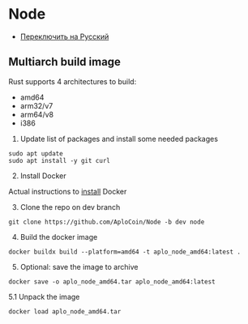 # Node
*  [Переключить на Русский](https://github.com/AploCoin/Node/blob/dev/README_ru.md)
## Multiarch build image
Rust supports 4 architectures to build:
- amd64
- arm32/v7
- arm64/v8
- i386

1. Update list of packages and install some needed packages
```
sudo apt update
sudo apt install -y git curl
```
2. Install Docker

Actual instructions to [install](https://docs.docker.com/engine/install/ubuntu/) Docker

3. Clone the repo on dev branch

```
git clone https://github.com/AploCoin/Node -b dev node
```
4. Build the docker image
```
docker buildx build --platform=amd64 -t aplo_node_amd64:latest .
```
5. Optional: save the image to archive
```
docker save -o aplo_node_amd64.tar aplo_node_amd64:latest
```
5.1 Unpack the image
```
docker load aplo_node_amd64.tar
```
